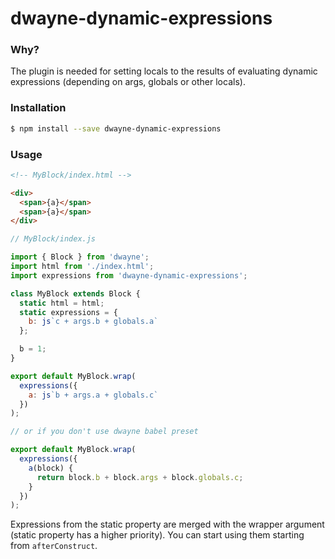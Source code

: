 # dwayne-dynamic-expressions

### Why?

The plugin is needed for setting locals to the results of evaluating
dynamic expressions (depending on args, globals or other locals).

### Installation

```bash
$ npm install --save dwayne-dynamic-expressions
```

### Usage

```html
<!-- MyBlock/index.html -->

<div>
  <span>{a}</span>
  <span>{a}</span>
</div>
```

```js
// MyBlock/index.js

import { Block } from 'dwayne';
import html from './index.html';
import expressions from 'dwayne-dynamic-expressions';

class MyBlock extends Block {
  static html = html;
  static expressions = {
    b: js`c + args.b + globals.a`
  };

  b = 1;
}

export default MyBlock.wrap(
  expressions({
    a: js`b + args.a + globals.c`
  })
);

// or if you don't use dwayne babel preset

export default MyBlock.wrap(
  expressions({
    a(block) {
      return block.b + block.args + block.globals.c;
    }
  })
);
```

Expressions from the static property are merged with the wrapper
argument (static property has a higher priority). You can start
using them starting from `afterConstruct`.
